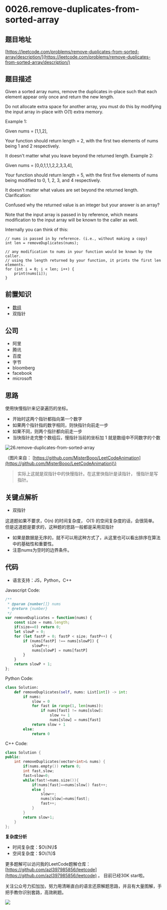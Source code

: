 # 0026.remove-duplicates-from-sorted-array

## 题目地址

[https://leetcode.com/problems/remove-duplicates-from-sorted-array/description/](https://leetcode.com/problems/remove-duplicates-from-sorted-array/description/)

## 题目描述

Given a sorted array nums, remove the duplicates in-place such that each element appear only once and return the new length.

Do not allocate extra space for another array, you must do this by modifying the input array in-place with O\(1\) extra memory.

Example 1:

Given nums = \[1,1,2\],

Your function should return length = 2, with the first two elements of nums being 1 and 2 respectively.

It doesn't matter what you leave beyond the returned length. Example 2:

Given nums = \[0,0,1,1,1,2,2,3,3,4\],

Your function should return length = 5, with the first five elements of nums being modified to 0, 1, 2, 3, and 4 respectively.

It doesn't matter what values are set beyond the returned length. Clarification:

Confused why the returned value is an integer but your answer is an array?

Note that the input array is passed in by reference, which means modification to the input array will be known to the caller as well.

Internally you can think of this:

```text
// nums is passed in by reference. (i.e., without making a copy)
int len = removeDuplicates(nums);

// any modification to nums in your function would be known by the caller.
// using the length returned by your function, it prints the first len elements.
for (int i = 0; i < len; i++) {
    print(nums[i]);
}
```

## 前置知识

* [数组](https://github.com/azl397985856/leetcode/blob/master/thinkings/basic-data-structure.md)
* 双指针

## 公司

* 阿里
* 腾讯
* 百度
* 字节
* bloomberg
* facebook
* microsoft

## 思路

使用快慢指针来记录遍历的坐标。

* 开始时这两个指针都指向第一个数字
* 如果两个指针指的数字相同，则快指针向前走一步
* 如果不同，则两个指针都向前走一步
* 当快指针走完整个数组后，慢指针当前的坐标加 1 就是数组中不同数字的个数

![26.remove-duplicates-from-sorted-array](https://tva1.sinaimg.cn/large/007S8ZIlly1ghlucxqaoyg30qg0esju1.gif)

（图片来自： [https://github.com/MisterBooo/LeetCodeAnimation](https://github.com/MisterBooo/LeetCodeAnimation)\)

> 实际上这就是双指针中的快慢指针。在这里快指针是读指针， 慢指针是写指针。

## 关键点解析

* 双指针

这道题如果不要求，O\(n\) 的时间复杂度， O\(1\) 的空间复杂度的话，会很简单。 但是这道题是要求的，这种题的思路一般都是采用双指针

* 如果是数据是无序的，就不可以用这种方式了，从这里也可以看出排序在算法中的基础性和重要性。
* 注意nums为空时的边界条件。

## 代码

* 语言支持：JS，Python，C++

Javascript Code:

```javascript
/**
 * @param {number[]} nums
 * @return {number}
 */
var removeDuplicates = function(nums) {
    const size = nums.length;
    if(size==0) return 0;
    let slowP = 0;
    for (let fastP = 0; fastP < size; fastP++) {
        if (nums[fastP] !== nums[slowP]) {
            slowP++;
            nums[slowP] = nums[fastP]
        }
    }
    return slowP + 1;
};
```

Python Code:

```python
class Solution:
    def removeDuplicates(self, nums: List[int]) -> int:
        if nums:
            slow = 0
            for fast in range(1, len(nums)):
                if nums[fast] != nums[slow]:
                    slow += 1
                    nums[slow] = nums[fast]
            return slow + 1
        else:
            return 0
```

C++ Code:

```cpp
class Solution {
public:
    int removeDuplicates(vector<int>& nums) {
        if(nums.empty()) return 0;
        int fast,slow;
        fast=slow=0;
        while(fast!=nums.size()){
            if(nums[fast]==nums[slow]) fast++;
            else {
                slow++;
                nums[slow]=nums[fast];
                fast++;
            }
        }
        return slow+1;
    }
};
```

**复杂度分析**

* 时间复杂度：$O\(N\)$
* 空间复杂度：$O\(1\)$

更多题解可以访问我的LeetCode题解仓库：[https://github.com/azl397985856/leetcode](https://github.com/azl397985856/leetcode) 。 目前已经30K star啦。

关注公众号力扣加加，努力用清晰直白的语言还原解题思路，并且有大量图解，手把手教你识别套路，高效刷题。

![](https://tva1.sinaimg.cn/large/007S8ZIlly1ghlucyn5dcj30p00dwt9t.jpg)

